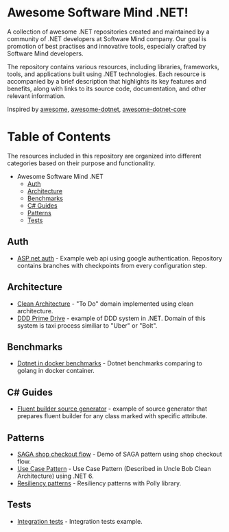 # Awesome Software Mind .NET!
A collection of awesome .NET repositories created and maintained by a community of .NET developers at Software Mind company. Our goal is promotion of best practises and innovative tools, especially crafted by Software Mind developers. 

The repository contains various resources, including libraries, frameworks, tools, and applications built using .NET technologies. Each resource is accompanied by a brief description that highlights its key features and benefits, along with links to its source code, documentation, and other relevant information.

Inspired by [awesome](https://github.com/sindresorhus/awesome), [awesome-dotnet](https://github.com/quozd/awesome-dotnet), [awesome-dotnet-core](https://github.com/thangchung/awesome-dotnet-core)

# Table of Contents
The resources included in this repository are organized into different categories based on their purpose and functionality.

* Awesome Software Mind .NET
  * [Auth](#auth)
  * [Architecture](#architecture)
  * [Benchmarks](#benchmarks)
  * [C# Guides](#c-guides)
  * [Patterns](#patterns)
  * [Tests](#tests)

## Auth
* [ASP net auth](https://github.com/sikora507/asp-net-auth) - Example web api using google authentication. Repository contains branches with checkpoints from every configuration step.

## Architecture
* [Clean Architecture](https://github.com/KmlPro/ToDoAsLessCodeAsPossible) - "To Do" domain implemented using clean architecture.
* [DDD Prime Drive](https://github.com/kamilbaczek/Prime-Drive-Domain-Driven-Design-Example) - example of DDD system in .NET. Domain of this system is taxi process similiar to "Uber" or "Bolt".

## Benchmarks
* [Dotnet in docker benchmarks](https://github.com/sikora507/dotnet-docker-benchmarks) - Dotnet benchmarks comparing to golang in docker container.

## C# Guides
* [Fluent builder source generator](https://github.com/Karasini/Fluent-Builder-Source-Generator) - example of source generator that prepares fluent builder for any class marked with specific attribute.

## Patterns
* [SAGA shop checkout flow](https://github.com/Karasini/saga-shop-checkout-example) - Demo of SAGA pattern using shop checkout flow.
* [Use Case Pattern](https://github.com/KmlPro/UseCasePatternWithRichDomain) - Use Case Pattern (Described in Uncle Bob Clean Architecture) using .NET 6.
* [Resiliency patterns](https://github.com/MelomanG/SM-DotNetGuild) - Resiliency patterns with Polly library.

## Tests
* [Integration tests](https://github.com/kamilbaczek/Product.Inventory) - Integration tests example.
